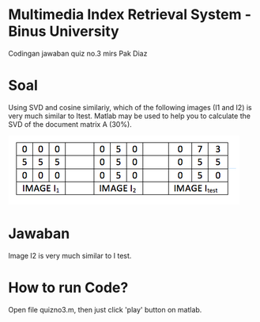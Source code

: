 # Multimedia Index Retrieval System - Binus University
Codingan jawaban quiz no.3 mirs Pak Diaz

# Soal 
Using SVD and cosine similariy, which of the following images (I1 and I2) is very much similar to Itest. Matlab may be used to help you to calculate the SVD of the document matrix A (30%).

![alt text](https://raw.githubusercontent.com/arikunco/mirs/master/soal.png "Test Smartphone 1")

# Jawaban 
Image I2 is very much similar to I test. 

# How to run Code? 
Open file quizno3.m, then just click 'play' button on matlab.



